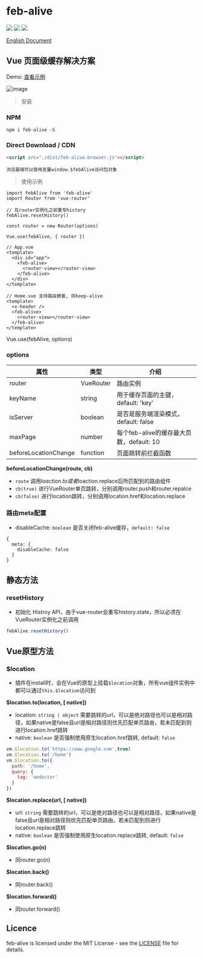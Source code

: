 # feb-alive
![](https://img.shields.io/npm/l/feb-alive.svg)
![](https://img.shields.io/npm/v/feb-alive.svg?label=version)
![](https://img.shields.io/bundlephobia/minzip/feb-alive.svg)

[English Document](https://github.com/wefront/feb-alive/blob/master/README-EN.md)
## Vue 页面级缓存解决方案

Demo: [查看示例](http://101.132.119.190:9090/febalive)

![image](https://raw.githubusercontent.com/wefront/feb-alive/master/example/assets/feb-alive.gif)

> 安装
### NPM
```
npm i feb-alive -S
```

### Direct Download / CDN

```html
<script src="./dist/feb-alive.browser.js"></script>
```
`浏览器端可以使用变量window.$febAlive访问包对象`

>使用示例
```
import febAlive from 'feb-alive'
import Router from 'vue-router'

// 在router实例化之前重写history
febAlive.resetHistory()

const router = new Router(options)

Vue.use(febAlive, { router })
```
```
// App.vue
<template>
  <div id="app">
    <feb-alive>
      <router-view></router-view>
    </feb-alive>
  </div>
</template>
```
```
// Home.vue 支持路由嵌套, 同keep-alive
<template>
  <x-header />
  <feb-alive>
    <router-view></router-view>
  </feb-alive>
</template>
```

Vue.use(febAlive, options)

### options
| 属性 | 类型 | 介绍 |
| - | - | - |
| router | VueRouter | 路由实例 |
| keyName | string | 用于缓存页面的主键，default: 'key' |
| isServer | boolean | 是否是服务端渲染模式，default: false |
| maxPage | number | 每个feb-alive的缓存最大页数，default: 10 |
| beforeLocationChange | function | 页面跳转前拦截函数 |

**beforeLocationChange(route, cb)**
* `route` 调用$loaction.to或者$loaction.replace后所匹配到的路由组件
* `cb(true)` 进行VueRouter单页跳转，分别调用router.push和router.repalce
* `cb(false)` 进行location跳转，分别调用location.href和location.replace

### 路由meta配置
* disableCache: `boolean` 是否关闭feb-alive缓存，`default: false`
```
{
  meta: {
    disableCache: false
  }
}
```

## 静态方法

### resetHistory
* 初始化 Histroy API，由于vue-router会重写history.state，所以必须在VueRouter实例化之前调用
```js
febAlive.resetHistory()
```

## Vue原型方法
### $location
* 插件在install时，会在Vue的原型上挂载`$location`对象，所有vue组件实例中都可以通过`this.$location`访问到

**$location.to(location, [ native])**
* location: `string | object` 需要跳转的url，可以是绝对路径也可以是相对路径，如果native是false且url是相对路径则优先匹配单页路由，若未匹配到则进行location.href跳转
* native: `boolean` 是否强制使用原生location.href跳转, default: `false`
```js
vm.$location.to('https://www.google.com',true)
vm.$location.to('/home')
vm.$location.to({
  path: '/home',
  query: {
    tag: 'wedoctor'
  }
})
```

**$location.replace(url, [ native])**
* url: `string` 需要跳转的url，可以是绝对路径也可以是相对路径，如果native是false且url是相对路径则优先匹配单页路由，若未匹配到则进行location.replace跳转
* native: `boolean` 是否强制使用原生location.replace跳转, default: `false`

**$location.go(n)**
* 同router.go(n)

**$location.back()**
* 同router.back()

**$location.forward()**
* 同router.forward()

## Licence

feb-alive is licensed under the MIT License - see the [LICENSE](https://github.com/wefront/feb-alive/blob/master/LICENCE) file for details.
